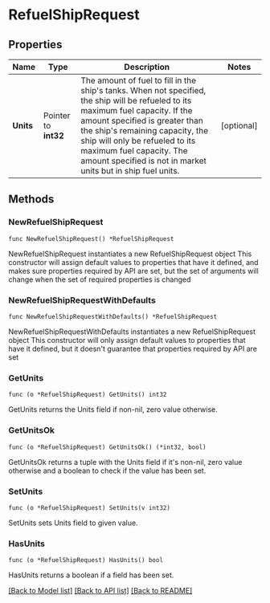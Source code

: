 # RefuelShipRequest

## Properties

Name | Type | Description | Notes
------------ | ------------- | ------------- | -------------
**Units** | Pointer to **int32** | The amount of fuel to fill in the ship&#39;s tanks. When not specified, the ship will be refueled to its maximum fuel capacity. If the amount specified is greater than the ship&#39;s remaining capacity, the ship will only be refueled to its maximum fuel capacity. The amount specified is not in market units but in ship fuel units. | [optional] 

## Methods

### NewRefuelShipRequest

`func NewRefuelShipRequest() *RefuelShipRequest`

NewRefuelShipRequest instantiates a new RefuelShipRequest object
This constructor will assign default values to properties that have it defined,
and makes sure properties required by API are set, but the set of arguments
will change when the set of required properties is changed

### NewRefuelShipRequestWithDefaults

`func NewRefuelShipRequestWithDefaults() *RefuelShipRequest`

NewRefuelShipRequestWithDefaults instantiates a new RefuelShipRequest object
This constructor will only assign default values to properties that have it defined,
but it doesn't guarantee that properties required by API are set

### GetUnits

`func (o *RefuelShipRequest) GetUnits() int32`

GetUnits returns the Units field if non-nil, zero value otherwise.

### GetUnitsOk

`func (o *RefuelShipRequest) GetUnitsOk() (*int32, bool)`

GetUnitsOk returns a tuple with the Units field if it's non-nil, zero value otherwise
and a boolean to check if the value has been set.

### SetUnits

`func (o *RefuelShipRequest) SetUnits(v int32)`

SetUnits sets Units field to given value.

### HasUnits

`func (o *RefuelShipRequest) HasUnits() bool`

HasUnits returns a boolean if a field has been set.


[[Back to Model list]](../README.md#documentation-for-models) [[Back to API list]](../README.md#documentation-for-api-endpoints) [[Back to README]](../README.md)


